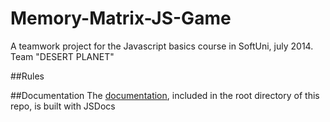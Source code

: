 Memory-Matrix-JS-Game
=====================

A teamwork project for the Javascript basics course in SoftUni, july 2014.
Team "DESERT PLANET"

##Rules


##Documentation
The [documentation](https://raw.githubusercontent.com/ttitto/Memory-Matrix-JS-Game/master/docs/global.html), included in the root directory of this repo, is built with JSDocs
